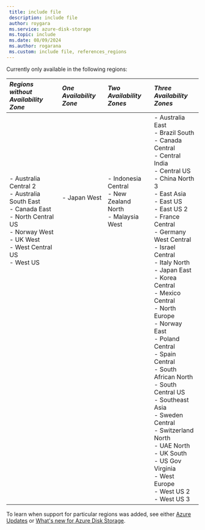 ```yaml
---
 title: include file
 description: include file
 author: roygara
 ms.service: azure-disk-storage
 ms.topic: include
 ms.date: 08/09/2024
 ms.author: rogarana
 ms.custom: include file, references_regions
---
```

Currently only available in the following regions:

| *Regions without Availability Zone* | *One Availability Zone* | *Two Availability Zones* | *Three Availability Zones* |
|:-------------------|:-------------------|:-------------------|:-------------------|
| - Australia Central 2 <br> - Australia South East <br> - Canada East <br> - North Central US <br> - Norway West <br> - UK West <br> - West Central US <br> - West US<br><br><br><br><br><br><br><br><br><br><br><br><br><br><br><br><br><br><br><br><br><br><br><br> |- Japan West <br><br><br><br><br><br><br><br><br><br><br><br><br><br><br><br><br><br><br><br><br><br><br><br><br><br><br><br><br><br> |- Indonesia Central <br> - New Zealand North <br>- Malaysia West<br><br><br><br><br><br><br><br><br><br><br><br><br><br><br><br><br><br><br><br><br><br><br><br><br><br><br><br><br> | - Australia East <br> - Brazil South <br> - Canada Central <br> - Central India <br> - Central US <br> - China North 3 <br> - East Asia <br> - East US <br> - East US 2 <br> - France Central <br> - Germany West Central <br> - Israel Central <br> - Italy North <br> - Japan East <br> - Korea Central <br> - Mexico Central <br> - North Europe <br> - Norway East <br> - Poland Central <br> - Spain Central <br> - South African North <br> - South Central US <br> - Southeast Asia <br> - Sweden Central <br> - Switzerland North <br> - UAE North <br> - UK South <br> - US Gov Virginia <br> - West Europe <br> - West US 2 <br> - West US 3 |

To learn when support for particular regions was added, see either [Azure Updates](https://azure.microsoft.com/updates/?query=disk%20storage) or [What's new for Azure Disk Storage](/azure/virtual-machines/disks-whats-new).
